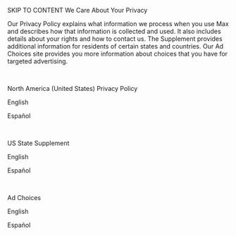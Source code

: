 SKIP TO CONTENT
We Care About Your Privacy

Our Privacy Policy explains what information we process when you use Max and describes how that information is collected and used. It also includes details about your rights and how to contact us. The Supplement provides additional information for residents of certain states and countries. Our Ad Choices site provides you more information about choices that you have for targeted advertising.

 

North America (United States)
Privacy Policy

English

Español

 

US State Supplement

English

Español

 

Ad Choices

English

Español